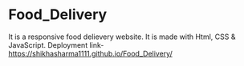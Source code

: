 # Food_Delivery
It is a responsive food delievery website.
It is made with Html, CSS & JavaScript.
Deployment link- https://shikhasharma1111.github.io/Food_Delivery/

